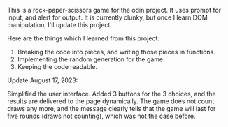 This is a rock-paper-scissors game for the odin project. It uses prompt for input, and alert for output. It is currently clunky, but once I learn DOM manipulation, I'll update this project.

Here are the things which I learned from this project:
1. Breaking the code into pieces, and writing those pieces in functions.
2. Implementing the random generation for the game.
3. Keeping the code readable.

Update August 17, 2023:

Simplified the user interface. Added 3 buttons for the 3 choices, and the results are delivered to the page dynamically. The game does not count draws any more, and the message clearly tells that the game will last for five rounds (draws not counting), which was not the case before.